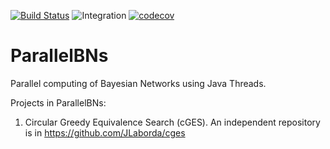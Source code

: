 [![Build Status](https://travis-ci.com/JLaborda/ParallelBNs.svg?token=gx94W8s681gvppTUp19S&branch=master)](https://travis-ci.com/JLaborda/ParallelBNs)
![Integration](https://github.com/JLaborda/ParallelBNs/workflows/Continuos%20Integration/badge.svg)
[![codecov](https://codecov.io/gh/JLaborda/ParallelBNs/branch/master/graph/badge.svg?token=Pjnaxx3seX)](https://codecov.io/gh/JLaborda/ParallelBNs)

# ParallelBNs

Parallel computing of Bayesian Networks using Java Threads.

Projects in ParallelBNs:
  1. Circular Greedy Equivalence Search (cGES). An independent repository is in https://github.com/JLaborda/cges
